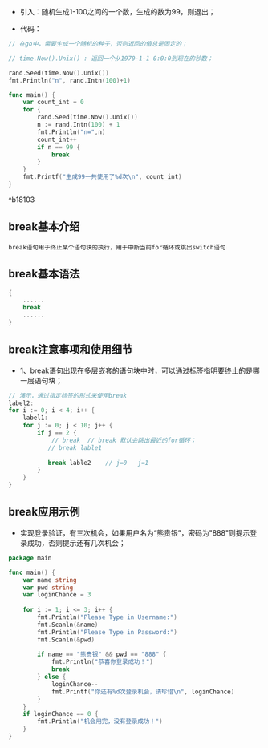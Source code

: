 * 引入：随机生成1-100之间的一个数，生成的数为99，则退出；

* 代码：

```go
// 在go中，需要生成一个随机的种子，否则返回的值总是固定的；

// time.Now().Unix() : 返回一个从1970-1-1 0:0:0到现在的秒数；

rand.Seed(time.Now().Unix())
fmt.Println("n", rand.Intn(100)+1)
```

```go
func main() {
	var count_int = 0
	for {
		rand.Seed(time.Now().Unix())
		n := rand.Intn(100) + 1
		fmt.Println("n=",n)
		count_int++
		if n == 99 {
			break
		}
	}
	fmt.Printf("生成99一共使用了%d次\n", count_int)
}
```

^b18103

## break基本介绍

`break语句用于终止某个语句块的执行，用于中断当前for循环或跳出switch语句`

## break基本语法

```go
{
	......
	break
	......
}
```

## break注意事项和使用细节

* 1、break语句出现在多层嵌套的语句块中时，可以通过标签指明要终止的是哪一层语句块；
```go
// 演示，通过指定标签的形式来使用break
label2:
for i := 0; i < 4; i++ {
	label1:
	for j := 0; j < 10; j++ {
		if j == 2 {
			// break  // break 默认会跳出最近的for循环；
		   // break lable1
		   
		   break lable2    // j=0   j=1
		}
	}
}
```


## break应用示例

* 实现登录验证，有三次机会，如果用户名为“熊贵银”，密码为"888"则提示登录成功，否则提示还有几次机会；

```go
package main

func main() {
	var name string
	var pwd string
	var loginChance = 3
	
	for i := 1; i <= 3; i++ {
		fmt.Println("Please Type in Username:")
		fmt.Scanln(&name)
		fmt.Println("Please Type in Password:")
		fmt.Scanln(&pwd)
		
		if name == "熊贵银" && pwd == "888" {
			fmt.Println("恭喜你登录成功！")
			break
		} else {
			loginChance--
			fmt.Printf("你还有%d次登录机会，请珍惜\n", loginChance)
		}
	}
	if loginChance == 0 {
		fmt.Println("机会用完，没有登录成功！")
	}
}
```